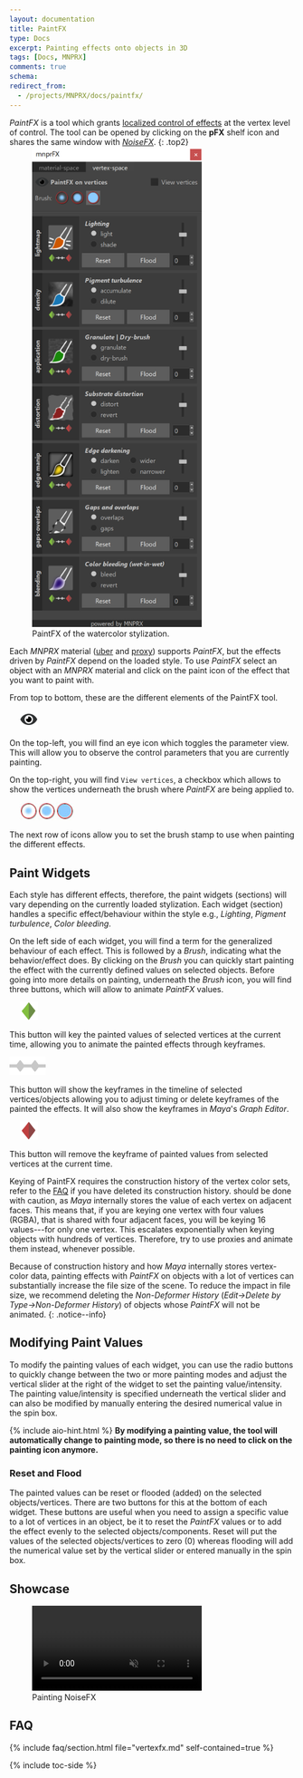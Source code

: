 ```yaml
---
layout: documentation
title: PaintFX
type: Docs
excerpt: Painting effects onto objects in 3D
tags: [Docs, MNPRX]
comments: true
schema:
redirect_from:
  - /projects/MNPRX/docs/paintfx/
---
```


_PaintFX_ is a tool which grants [localized control of effects](#showcase) at the vertex level of control. The tool can be opened by clicking on the **pFX** shelf icon and shares the same window with [_NoiseFX_](../noisefx).
{: .top2}

<figure class="pull-right" style="margin-top:-1em;">
	<img src="/images/MNPRX/FX/paintFX.png" alt="PaintFX tool window"  style="max-width: 300px">
	<figcaption>PaintFX of the watercolor stylization.</figcaption>
</figure>

Each _MNPRX_ material ([uber](../uber) and [proxy](../proxy)) supports _PaintFX_, but the effects driven by _PaintFX_ depend on the loaded style. To use _PaintFX_ select an object with an _MNPRX_ material and click on the paint icon of the effect that you want to paint with.

From top to bottom, these are the different elements of the PaintFX tool.

<figure class="pull-left" style="margin: 0.5em 18px 0">
	<img src="/images/MNPRX/FX/viewPassive.png" alt="View PaintFX"  style="max-height: 32px">
</figure>

On the top-left, you will find an eye icon which toggles the parameter view. This will allow you to observe the control parameters that you are currently painting.

On the top-right, you will find `View vertices`, a checkbox which allows to show the vertices underneath the brush where _PaintFX_ are being applied to.

<figure class="pull-left" style="margin: 0.5em 18px 0">
	<img src="/images/MNPRX/FX/brushes.jpg" alt="Brush types"  style="max-height: 32px">
</figure>

The next row of icons allow you to set the brush stamp to use when painting the different effects.

## Paint Widgets
Each style has different effects, therefore, the paint widgets (sections) will vary depending on the currently loaded stylization. Each widget (section) handles a specific effect/behaviour within the style e.g., _Lighting_, _Pigment turbulence_, _Color bleeding_.

On the left side of each widget, you will find a term for the generalized behaviour of each effect. This is followed by a _Brush_, indicating what the behavior/effect does. By clicking on the _Brush_ you can quickly start painting the effect with the currently defined values on selected objects. Before going into more details on painting, underneath the _Brush_ icon, you will find three buttons, which will allow to animate _PaintFX_ values.

<figure class="pull-left" style="margin: 0.5em 18px 0">
	<img src="/images/MNPRX/FX/insertKey.png" alt="Insert key on selected vertices"  style="max-height: 32px">
</figure>

This button will key the painted values of selected vertices at the current time, allowing you to animate the painted effects through keyframes.

<figure class="pull-left" style="margin: 0.6em 4px 0 0">
	<img src="/images/MNPRX/FX/timeline.png" alt="Show timeline of selected vertices"  style="max-height: 32px">
</figure>

This button will show the keyframes in the timeline of selected vertices/objects allowing you to adjust timing or delete keyframes of the painted the effects. It will also show the keyframes in _Maya_'s _Graph Editor_.

<figure class="pull-left" style="margin: 0.5em 18px 0">
	<img src="/images/MNPRX/FX/removeKey.png" alt="Remove key on selected vertices"  style="max-height: 32px">
</figure>

This button will remove the keyframe of painted values from selected vertices at the current time.

Keying of PaintFX requires the construction history of the vertex color sets, refer to the [FAQ](./#faq) if you have deleted its construction history. should be done with caution, as _Maya_ internally stores the value of each vertex on adjacent faces. This means that, if you are keying one vertex with four values (RGBA), that is shared with four adjacent faces, you will be keying 16 values---for only one vertex. This escalates exponentially when keying objects with hundreds of vertices. Therefore, try to use proxies and animate them instead, whenever possible.

Because of construction history and how _Maya_ internally stores vertex-color data, painting effects with _PaintFX_ on objects with a lot of vertices can substantially increase the file size of the scene. To reduce the impact in file size, we recommend deleting the _Non-Deformer History_ (_Edit->Delete by Type->Non-Deformer History_) of objects whose _PaintFX_ will not be animated.
{: .notice--info}

## Modifying Paint Values
To modify the painting values of each widget, you can use the radio buttons to quickly change between the two or more painting modes and adjust the vertical slider at the right of the widget to set the painting value/intensity. The painting value/intensity is specified underneath the vertical slider and can also be modified by manually entering the desired numerical value in the spin box.

{% include aio-hint.html %} **By modifying a painting value, the tool will automatically change to painting mode, so there is no need to click on the painting icon anymore.**

### Reset and Flood
The painted values can be reset or flooded (added) on the selected objects/vertices. There are two buttons for this at the bottom of each widget. These buttons are useful when you need to assign a specific value to a lot of vertices in an object, be it to reset the _PaintFX_ values or to add the effect evenly to the selected objects/components. Reset will put the values of the selected objects/vertices to zero (0) whereas flooding will add the numerical value set by the vertical slider or entered manually in the spin box.

## Showcase

<figure class="pull-center">
 <video autoplay loop muted playsinline style="max-width:450px">
   <source src="/images/MNPRX/art-direction/paintfx.mp4" type="video/mp4">
 </video>
 <figcaption>Painting NoiseFX</figcaption>
</figure>

## FAQ
{% include faq/section.html file="vertexfx.md" self-contained=true %}

{% include toc-side %}
